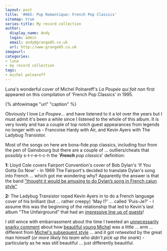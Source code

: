 ```yaml
---
layout: post
title: '#065: Pop Romantique: French Pop Classics'
sitemap: true
series-title: My record collection 
author:
  display_name: Andy
  login: admin
  email: andy@grange85.co.uk
  url: http://www.grange85.co.uk
imageurl:
categories:
- luna
- my record collection
tags:
- michel polnareff
---
```

Luna's wonderful cover of Michel Polnareff's _La Poupée qui fait non_ first appeared on this compilation of 'French Pop Classics' in 1995.

{% ahfowimage "url" "caption" %}

Obviously I love _La Poupee..._ and have listened to it a lot over the years but I must admit it's been a while since I listened to the whole of this album. It is very lovely and has a couple of top notch guest appearances from legends no longer with us - Francoise Hardy with Air, and Kevin Ayers with The Ladybug Transistor.

Most of the songs on here are bona-fide pop classics, including four from the pen of Gainsbourg but there are a couple of ... outliers/cheats that possibly s-t-r-e-t-c-h the '_**French** pop classics_' definition:

__1:__ Lloyd Cole covers Fairport Convention's cover of Bob Dylan's 'If You Gotta Go Now' - in 1969 The Fairport's decided to translate Dylan's song into French ... which got me wondering why? Apparently the answer is that the band ["thought it would be amusing to do Dylan’s song in French cajun style"](https://mainlynorfolk.info/fairport/songs/situdoispartir.html)

__2:__ The Ladybug Transistor roped Kevin Ayers in to do a French language cover of his brilliant (but ... rather creepy) 'May I?' ... called 'Puis-Je?' - I assume this was the beginning of the relationship that led to Kevin's last album "The Unfairground" that had an [impressive line up of guests](http://www.progarchives.com/album.asp?id=17317)!

I still wince with embarrassment about the time I tweeted an [unnecessarily snarky comment](https://twitter.com/grange85/status/49265990810345472/) about how [beautiful young Michel](https://encrypted-tbn0.gstatic.com/licensed-image?q=tbn:ANd9GcTA7jGAbmJvVdsVAWTfy-Q6UmOF0I0ckDC2zYQaBoPofd_s_rM5ng_MrJTTCeSaRnPgJEsgwlU1F6KPWLw) was a little ... erm ... different from [Michel's subsequent style](https://m.media-amazon.com/images/I/51rhiJcSdvL._UF894,1000_QL80_.jpg) ... and it got _retweeted_ by the great man himself (_or more likely his team who didn't pick up the snark_) - particularly as he was still beautiful ... just differently beautiful.
